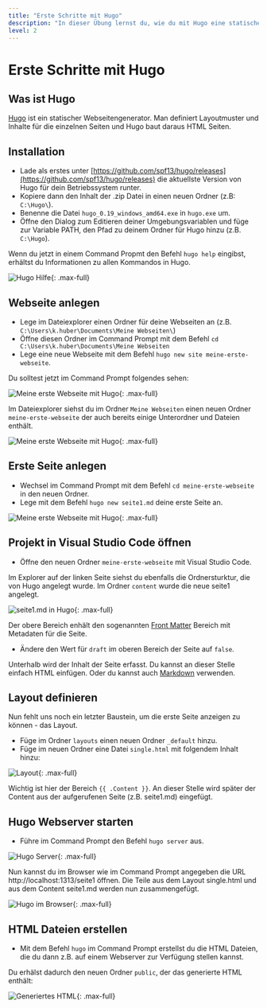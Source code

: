 ```yaml
---
title: "Erste Schritte mit Hugo"
description: "In dieser Übung lernst du, wie du mit Hugo eine statische Webseite erstellen kannst"
level: 2
---
```


# Erste Schritte mit Hugo

## Was ist Hugo

[Hugo](https://gohugo.io/) ist ein statischer Webseitengenerator. Man definiert Layoutmuster und Inhalte für die einzelnen Seiten und Hugo baut daraus  HTML Seiten.

## Installation

* Lade als erstes unter [https://github.com/spf13/hugo/releases](https://github.com/spf13/hugo/releases) die aktuellste Version von Hugo 
für dein Betriebssystem runter. 
* Kopiere dann den Inhalt der .zip Datei in einen neuen Ordner (z.B: `C:\Hugo\`).
* Benenne die Datei `hugo_0.19_windows_amd64.exe` in `hugo.exe` um.
* Öffne den Dialog zum Editieren deiner Umgebungsvariablen und füge zur Variable PATH, den Pfad zu deinem Ordner für Hugo hinzu (z.B. `C:\Hugo`).

Wenn du jetzt in einem Command Propmt den Befehl `hugo help` eingibst, erhältst du Informationen zu allen Kommandos in Hugo.

![Hugo Hilfe](erste-schritte-mit-hugo/hugo-help.png){: .max-full}

## Webseite anlegen

* Lege im Dateiexplorer einen Ordner für deine Webseiten an (z.B. `C:\Users\k.huber\Documents\Meine Webseiten\`)
* Öffne diesen Ordner im Command Prompt mit dem Befehl `cd C:\Users\k.huber\Documents\Meine Webseiten`
* Lege eine neue Webseite mit dem Befehl `hugo new site meine-erste-webseite`.

Du solltest jetzt im Command Prompt folgendes sehen:

![Meine erste Webseite mit Hugo](erste-schritte-mit-hugo/meine-erste-webseite.png){: .max-full}

Im Dateiexplorer siehst du im Ordner `Meine Webseiten` einen neuen Ordner `meine-erste-webseite` der auch bereits einige Unterordner und Dateien enthält.

![Meine erste Webseite mit Hugo](erste-schritte-mit-hugo/meine-erste-webseite-dateiexplorer.png){: .max-full}

## Erste Seite anlegen

* Wechsel im Command Prompt mit dem Befehl `cd meine-erste-webseite` in den neuen Ordner.
* Lege mit dem Befehl `hugo new seite1.md` deine erste Seite an.

![Meine erste Webseite mit Hugo](erste-schritte-mit-hugo/generiere-seite1.png){: .max-full}

## Projekt in Visual Studio Code öffnen

* Öffne den neuen Ordner `meine-erste-webseite` mit Visual Studio Code.

Im Explorer auf der linken Seite siehst du ebenfalls die Ordnersturktur, die von Hugo angelegt wurde. Im Ordner `content` wurde die neue seite1 angelegt.

![seite1.md in Hugo](erste-schritte-mit-hugo/seite1.png){: .max-full}

Der obere Bereich enhält den sogenannten [Front Matter](http://gohugo.io/content/front-matter/) Bereich mit Metadaten für die Seite.

* Ändere den Wert für `draft` im oberen Bereich der Seite auf `false`.

Unterhalb wird der Inhalt der Seite erfasst. Du kannst an dieser Stelle einfach HTML einfügen. Oder du kannst auch [Markdown](https://github.com/adam-p/markdown-here/wiki/Markdown-Cheatsheet) verwenden.

## Layout definieren

Nun fehlt uns noch ein letzter Baustein, um die erste Seite anzeigen zu können - das Layout.

* Füge im Ordner `layouts` einen neuen Ordner `_default` hinzu.
* Füge im neuen Ordner eine Datei `single.html` mit folgendem Inhalt hinzu:

![Layout](erste-schritte-mit-hugo/single-layout.png){: .max-full}

Wichtig ist hier der Bereich `{{ .Content }}`. An dieser Stelle wird später der Content aus der aufgerufenen Seite (z.B. seite1.md) eingefügt.

## Hugo Webserver starten

* Führe im Command Prompt den Befehl `hugo server` aus.

![Hugo Server](erste-schritte-mit-hugo/hugo-server.png){: .max-full}

Nun kannst du im Browser wie im Command Prompt angegeben die URL http://localhost:1313/seite1 öffnen. Die Teile aus dem Layout single.html und aus dem Content seite1.md werden nun zusammengefügt.

![Hugo im Browser](erste-schritte-mit-hugo/hugo-im-browser.png){: .max-full}

## HTML Dateien erstellen

* Mit dem Befehl `hugo` im Command Prompt erstellst du die HTML Dateien, die du dann z.B. auf einem Webserver zur Verfügung stellen kannst.

Du erhälst dadurch den neuen Ordner `public`, der das generierte HTML enthält:

![Generiertes HTML](erste-schritte-mit-hugo/public-ordner.png){: .max-full}








